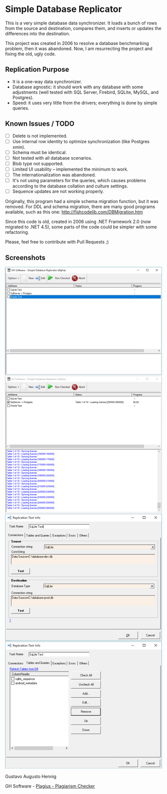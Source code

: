 ﻿# Simple Database Replicator

This is a very simple database data synchronizer. It loads a bunch of rows from the source and destination, compares them, and inserts or updates the differences into the destination.

This project was created in 2006 to resolve a database benchmarking problem, then it was abandoned. Now, I am resurrecting the project and fixing the old, ugly code.

## Replication Purpose
 - It is a one-way data synchronizer.
 - Database agnostic: it should work with any database with some adjustments (well tested with SQL Server, Firebird, SQLite, MySQL, and Postgres).
 - Speed: it uses very little from the drivers; everything is done by simple queries.

## Known Issues / TODO
 - [ ] Delete is not implemented.
 - [ ] Use internal row identity to optimize synchronization (like Postgres xmin).
 - [ ] Schema must be identical.
 - [ ] Not tested with all database scenarios.
 - [ ] Blob type not supported.
 - [ ] Limited UI usability – implemented the minimum to work.
 - [ ] The internationalization was abandoned.
 - [ ] It's not using parameters for the queries, which causes problems according to the database collation and culture settings.
 - [ ] Sequence updates are not working properly.

Originally, this program had a simple schema migration function, but it was removed. For DDL and schema migration, there are many good programs available, such as this one: 
  http://fishcodelib.com/DBMigration.htm

Since this code is old, created in 2006 using .NET Framework 2.0 (now migrated to .NET 4.5), some parts of the code could be simpler with some refactoring.

Please, feel free to contribute with Pull Requests ;)

## Screenshots

![alt text](https://raw.githubusercontent.com/GustavoHennig/SimpleDatabaseReplicator/master/Screenshots/main-stopped.png "Main screen stopped")
![alt text](https://raw.githubusercontent.com/GustavoHennig/SimpleDatabaseReplicator/master/Screenshots/main-running.png "Main screen running")
![alt text](https://raw.githubusercontent.com/GustavoHennig/SimpleDatabaseReplicator/master/Screenshots/configuring-connection.png "Configuring connection strings")
![alt text](https://raw.githubusercontent.com/GustavoHennig/SimpleDatabaseReplicator/master/Screenshots/selecting-tables.png "Selecting tables")

Gustavo Augusto Hennig

GH Software - [Plagius - Plagiarism Checker](https://www.plagius.com/en)